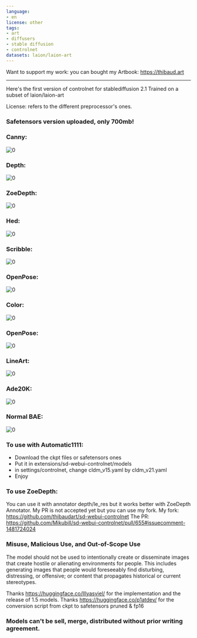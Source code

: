```yaml
---
language:
- en
license: other
tags:
- art
- diffusers
- stable diffusion
- controlnet
datasets: laion/laion-art
---
```

Want to support my work: you can bought my Artbook: https://thibaud.art 
___

Here's the first version of controlnet for stablediffusion 2.1
Trained on a subset of laion/laion-art

License: refers to the different preprocessor's ones.


### Safetensors version uploaded, only 700mb!

### Canny:
![<canny> 0](https://huggingface.co/thibaud/controlnet-sd21/resolve/main/example_canny.png)

### Depth:
![<depth> 0](https://huggingface.co/thibaud/controlnet-sd21/resolve/main/example_depth.png)

### ZoeDepth:
![<depth> 0](https://huggingface.co/thibaud/controlnet-sd21/resolve/main/example_zoedepth.png)

### Hed:
![<hed> 0](https://huggingface.co/thibaud/controlnet-sd21/resolve/main/example_hed.png)

### Scribble:
![<hed> 0](https://huggingface.co/thibaud/controlnet-sd21/resolve/main/example_scribble.png)

### OpenPose:
![<hed> 0](https://huggingface.co/thibaud/controlnet-sd21/resolve/main/example_openpose.png)

### Color:
![<hed> 0](https://huggingface.co/thibaud/controlnet-sd21/resolve/main/example_color.png)

### OpenPose:
![<hed> 0](https://huggingface.co/thibaud/controlnet-sd21/resolve/main/example_openposev2.png)

### LineArt:
![<hed> 0](https://huggingface.co/thibaud/controlnet-sd21/resolve/main/example_lineart.png)

### Ade20K:
![<hed> 0](https://huggingface.co/thibaud/controlnet-sd21/resolve/main/example_ade20k.png)

### Normal BAE:
![<hed> 0](https://huggingface.co/thibaud/controlnet-sd21/resolve/main/example_normalbae.png)

### To use with Automatic1111:
* Download the ckpt files or safetensors ones
* Put it in extensions/sd-webui-controlnet/models
* in settings/controlnet, change cldm_v15.yaml by cldm_v21.yaml
* Enjoy

### To use ZoeDepth:
You can use it with annotator depth/le_res but it works better with ZoeDepth Annotator. My PR is not accepted yet but you can use my fork.
My fork: https://github.com/thibaudart/sd-webui-controlnet 
The PR: https://github.com/Mikubill/sd-webui-controlnet/pull/655#issuecomment-1481724024

### Misuse, Malicious Use, and Out-of-Scope Use

The model should not be used to intentionally create or disseminate images that create hostile or alienating environments for people. This includes generating images that people would foreseeably find disturbing, distressing, or offensive; or content that propagates historical or current stereotypes.


Thanks https://huggingface.co/lllyasviel/ for the implementation and the release of 1.5 models.
Thanks https://huggingface.co/p1atdev/ for the conversion script from ckpt to safetensors pruned & fp16


### Models can't be sell, merge, distributed without prior writing agreement.

